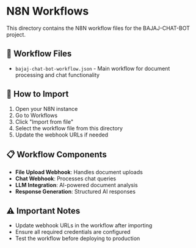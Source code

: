 # N8N Workflows

This directory contains the N8N workflow files for the BAJAJ-CHAT-BOT project.

## 📁 Workflow Files

- `bajaj-chat-bot-workflow.json` - Main workflow for document processing and chat functionality

## 🔧 How to Import

1. Open your N8N instance
2. Go to Workflows
3. Click "Import from file"
4. Select the workflow file from this directory
5. Update the webhook URLs if needed

## 📋 Workflow Components

- **File Upload Webhook**: Handles document uploads
- **Chat Webhook**: Processes chat queries
- **LLM Integration**: AI-powered document analysis
- **Response Generation**: Structured AI responses

## ⚠️ Important Notes

- Update webhook URLs in the workflow after importing
- Ensure all required credentials are configured
- Test the workflow before deploying to production 